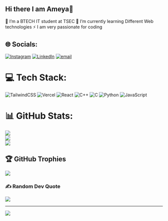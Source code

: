## Hi there I am Ameya👋

 🔭 I’m a BTECH IT student at TSEC
 🌱 I’m currently learning Different Web technologies
 ⚡ I am very passionate for coding

## 🌐 Socials:
[![Instagram](https://img.shields.io/badge/Instagram-%23E4405F.svg?logo=Instagram&logoColor=white)](https://instagram.com/_ameya_17) [![LinkedIn](https://img.shields.io/badge/LinkedIn-%230077B5.svg?logo=linkedin&logoColor=white)](https://linkedin.com/in/ameyagirkar) [![email](https://img.shields.io/badge/Email-D14836?logo=gmail&logoColor=white)](mailto:ameyagirkar1708@gmail.com) 

# 💻 Tech Stack:
![TailwindCSS](https://img.shields.io/badge/tailwindcss-%2338B2AC.svg?style=for-the-badge&logo=tailwind-css&logoColor=white) ![Vercel](https://img.shields.io/badge/vercel-%23000000.svg?style=for-the-badge&logo=vercel&logoColor=white) ![React](https://img.shields.io/badge/react-%2320232a.svg?style=for-the-badge&logo=react&logoColor=%2361DAFB) ![C++](https://img.shields.io/badge/c++-%2300599C.svg?style=for-the-badge&logo=c%2B%2B&logoColor=white) ![C](https://img.shields.io/badge/c-%2300599C.svg?style=for-the-badge&logo=c&logoColor=white) ![Python](https://img.shields.io/badge/python-3670A0?style=for-the-badge&logo=python&logoColor=ffdd54) ![JavaScript](https://img.shields.io/badge/javascript-%23323330.svg?style=for-the-badge&logo=javascript&logoColor=%23F7DF1E)
# 📊 GitHub Stats:
![](https://github-readme-stats.vercel.app/api?username=Ameya173&theme=gotham&hide_border=false&include_all_commits=false&count_private=false)<br/>
![](https://nirzak-streak-stats.vercel.app/?user=Ameya173&theme=gotham&hide_border=false)<br/>
![](https://github-readme-stats.vercel.app/api/top-langs/?username=Ameya173&theme=gotham&hide_border=false&include_all_commits=false&count_private=false&layout=compact)

## 🏆 GitHub Trophies
![](https://github-profile-trophy.vercel.app/?username=Ameya173&theme=monokai&no-frame=false&no-bg=true&margin-w=4)

### ✍️ Random Dev Quote
![](https://quotes-github-readme.vercel.app/api?type=horizontal&theme=radical)

---
[![](https://visitcount.itsvg.in/api?id=Ameya173&icon=0&color=0)](https://visitcount.itsvg.in)

<!-- Proudly created with GPRM ( https://gprm.itsvg.in ) -->
